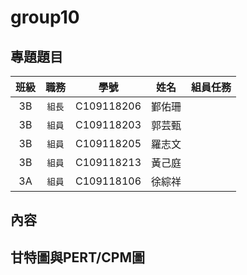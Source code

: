 # group10

## 專題題目

|**班級**|**職務**|**學號**|**姓名**|**組員任務**|
|:---:|:-----:|:---------:|:-----:|:-------|
|3B|`組長`|C109118206|鄞佑珊||
|3B|`組員`|C109118203|郭芸甄||
|3B|`組員`|C109118205|羅志文||
|3B|`組員`|C109118213|黃己庭||
|3A|`組員`|C109118106|徐綜祥||

## 內容


## 甘特圖與PERT/CPM圖

